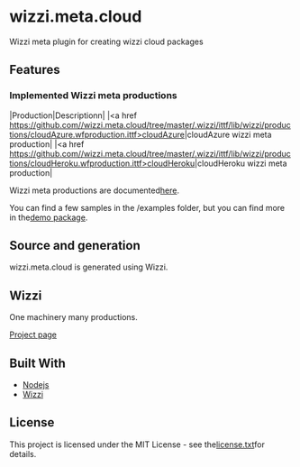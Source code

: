 # wizzi.meta.cloud

Wizzi meta plugin for creating wizzi cloud packages

## Features
### Implemented Wizzi meta productions
|Production|Descriptionn|
|<a href https://github.com//wizzi.meta.cloud/tree/master/.wizzi/ittf/lib/wizzi/productions/cloudAzure.wfproduction.ittf>cloudAzure</a>|cloudAzure wizzi meta production|
|<a href https://github.com//wizzi.meta.cloud/tree/master/.wizzi/ittf/lib/wizzi/productions/cloudHeroku.wfproduction.ittf>cloudHeroku</a>|cloudHeroku wizzi meta production|


Wizzi meta productions are documented[here](https://stfnbssl.github.io/wizzi/docs/wizziplugins.html).

You can find a few samples in the /examples folder, but you can find more in the[demo package](https://github.com/wizzifactory/wizzi/tree/master/packages/wizzi-demo/.wizzi/ittf/examples/advanced/plugins).
## Source and generation
wizzi.meta.cloud is generated using Wizzi.

## Wizzi

One machinery many productions.

[Project page](https://stfnbssl.github.io/wizzi)
## Built With
* [Nodejs](https://nodejs.org)
* [Wizzi](https://github.com/stfnbssl/wizzi)

## License
This project is licensed under the MIT License - see the[license.txt](license.txt)for details.
